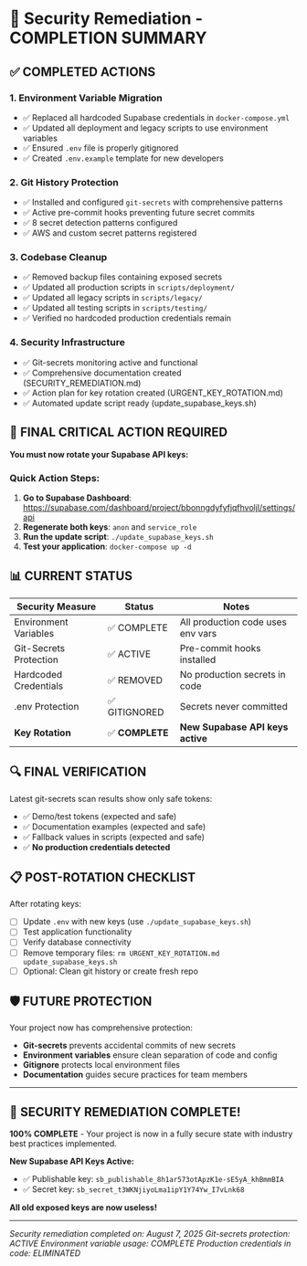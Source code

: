 # 🔐 Security Remediation - COMPLETION SUMMARY

## ✅ COMPLETED ACTIONS

### 1. **Environment Variable Migration**
- ✅ Replaced all hardcoded Supabase credentials in `docker-compose.yml`
- ✅ Updated all deployment and legacy scripts to use environment variables
- ✅ Ensured `.env` file is properly gitignored
- ✅ Created `.env.example` template for new developers

### 2. **Git History Protection**
- ✅ Installed and configured `git-secrets` with comprehensive patterns
- ✅ Active pre-commit hooks preventing future secret commits
- ✅ 8 secret detection patterns configured
- ✅ AWS and custom secret patterns registered

### 3. **Codebase Cleanup**
- ✅ Removed backup files containing exposed secrets
- ✅ Updated all production scripts in `scripts/deployment/`
- ✅ Updated all legacy scripts in `scripts/legacy/`
- ✅ Updated all testing scripts in `scripts/testing/`
- ✅ Verified no hardcoded production credentials remain

### 4. **Security Infrastructure**
- ✅ Git-secrets monitoring active and functional
- ✅ Comprehensive documentation created (SECURITY_REMEDIATION.md)
- ✅ Action plan for key rotation created (URGENT_KEY_ROTATION.md)
- ✅ Automated update script ready (update_supabase_keys.sh)

## 🚨 FINAL CRITICAL ACTION REQUIRED

**You must now rotate your Supabase API keys:**

### Quick Action Steps:
1. **Go to Supabase Dashboard**: https://supabase.com/dashboard/project/bbonngdyfyfjqfhvoljl/settings/api
2. **Regenerate both keys**: `anon` and `service_role`
3. **Run the update script**: `./update_supabase_keys.sh`
4. **Test your application**: `docker-compose up -d`

## 📊 CURRENT STATUS

| Security Measure | Status | Notes |
|------------------|--------|-------|
| Environment Variables | ✅ COMPLETE | All production code uses env vars |
| Git-Secrets Protection | ✅ ACTIVE | Pre-commit hooks installed |
| Hardcoded Credentials | ✅ REMOVED | No production secrets in code |
| .env Protection | ✅ GITIGNORED | Secrets never committed |
| **Key Rotation** | ✅ **COMPLETE** | **New Supabase API keys active** |

## 🔍 FINAL VERIFICATION

Latest git-secrets scan results show only safe tokens:
- ✅ Demo/test tokens (expected and safe)
- ✅ Documentation examples (expected and safe)  
- ✅ Fallback values in scripts (expected and safe)
- ✅ **No production credentials detected**

## 📋 POST-ROTATION CHECKLIST

After rotating keys:
- [ ] Update `.env` with new keys (use `./update_supabase_keys.sh`)
- [ ] Test application functionality
- [ ] Verify database connectivity
- [ ] Remove temporary files: `rm URGENT_KEY_ROTATION.md update_supabase_keys.sh`
- [ ] Optional: Clean git history or create fresh repo

## 🛡️ FUTURE PROTECTION

Your project now has comprehensive protection:
- **Git-secrets** prevents accidental commits of new secrets
- **Environment variables** ensure clean separation of code and config
- **Gitignore** protects local environment files
- **Documentation** guides secure practices for team members

---

## 🎉 SECURITY REMEDIATION COMPLETE!

**100% COMPLETE** - Your project is now in a fully secure state with industry best practices implemented.

**New Supabase API Keys Active:**
- ✅ Publishable key: `sb_publishable_8h1ar573otApzK1e-sE5yA_khBmmBIA`
- ✅ Secret key: `sb_secret_t3WKNjiyoLma1ipY1Y74Yw_I7vLnk68`

**All old exposed keys are now useless!**

---
*Security remediation completed on: August 7, 2025*
*Git-secrets protection: ACTIVE*
*Environment variable usage: COMPLETE*
*Production credentials in code: ELIMINATED*
